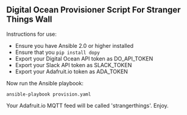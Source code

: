 Digital Ocean Provisioner Script For Stranger Things Wall
---------------------------------------------------------

Instructions for use:

- Ensure you have Ansible 2.0 or higher installed
- Ensure that you `pip install dopy`
- Export your Digital Ocean API token as DO_API_TOKEN
- Export your Slack API token as SLACK_TOKEN
- Export your Adafruit.io token as ADA_TOKEN

Now run the Ansible playbook:

`ansible-playbook provision.yaml`

Your Adafruit.io MQTT feed will be called 'strangerthings'. Enjoy.
